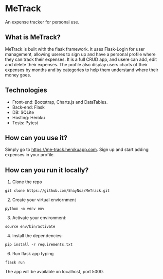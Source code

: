 
# MeTrack
An expense tracker for personal use. 

## What is MeTrack?
MeTrack is built with the flask framework. It uses Flask-Login for user management, allowing useres to sign
up and have a personal profile where they can track their expenses. It is a full CRUD app, and usere
can add, edit and delete their expenses. The profile also display users charts of their 
expenses by months and by categories to help them understand where their money goes.

## Technologies
* Front-end: Bootstrap, Charts.js and DataTables.
* Back-end: Flask
* DB: SQLite
* Hosting: Heroku
* Tests: Pytest

## How can you use it?
 Simply go to https://me-track.herokuapp.com. Sign up and start
 adding expenses in your profile.

 ## How can you run it locally?
 1. Clone the repo  
```
git clone https://github.com/ShayNoa/MeTrack.git
```

2. Create your virtual enviornment 
 ```
 python -m venv env
 ```

 3. Activate your environment:
 ```
 source env/bin/activate
 ```
 4. Install the dependencies:
 ```
 pip install -r requirements.txt
 ```

6. Run flask app typing
```
flask run
```

The app will be available on localhost, port 5000.








 
